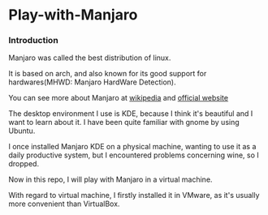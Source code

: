 # Play-with-Manjaro

### Introduction
Manjaro was called the best distribution of linux. 

It is based on arch, and also known for its good support for hardwares(MHWD: Manjaro HardWare Detection).

You can see more about Manjaro at [wikipedia](https://en.wikipedia.org/wiki/Manjaro) and [official website](https://manjaro.org/)

The desktop environment I use is KDE, because I think it's beautiful and I want to learn about it. I have been quite familiar with gnome by using Ubuntu.

I once installed Manjaro KDE on a physical machine, wanting to use it as a daily productive system, but I encountered problems concerning wine, so I dropped.

Now in this repo, I will play with Manjaro in a virtual machine.

With regard to virtual machine, I firstly installed it in VMware, as it's usually more convenient than VirtualBox.

